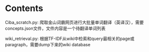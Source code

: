 # Contents
Ciba_scratch.py: 爬取金山词霸网页进行大批量单词翻译（英译汉），需要concepts.json文件，文件内容是一个待翻译单词列表

wiki_retrieval.py: 根据TF-IDF从wiki中检索和query最相关的page或paragraph，需要dump下来的wiki database
